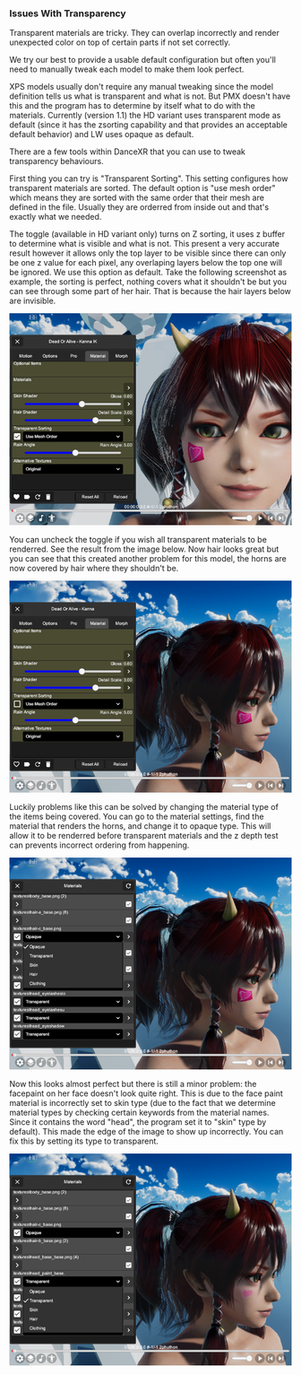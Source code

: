 ### Issues With Transparency

Transparent materials are tricky. They can overlap incorrectly and render unexpected color on top of certain parts if not set correctly. 

We try our best to provide a usable default configuration but often you'll need to manually tweak each model to make them look perfect.

XPS models usually don't require any manual tweaking since the model definition tells us what is transparent and what is not. But PMX doesn't have this and the program has to determine by itself what to do with the materials. Currently (version 1.1) the HD variant uses transparent mode as default (since it has the zsorting capability and that provides an acceptable default behavior) and LW uses opaque as default. 

There are a few tools within DanceXR that you can use to tweak transparency behaviours.

First thing you can try is "Transparent Sorting". This setting configures how transparent materials are sorted. The default option is "use mesh order" which means they are sorted with the same order that their mesh are defined in the file. Usually they are orderred from inside out and that's exactly what we needed.  

The toggle (available in HD variant only) turns on Z sorting, it uses z buffer to determine what is visible and what is not. This present a very accurate result however it allows only the top layer to be visible since there can only be one z value for each pixel, any overlaping layers below the top one will be ignored. We use this option as default. Take the following screenshot as example, the sorting is perfect, nothing covers what it shouldn't be but you can see through some part of her hair. That is because the hair layers below are invisible.  

![Z Sorting On](/pages/zsorting_on.png)

You can uncheck the toggle if you wish all transparent materials to be renderred. See the result from the image below. Now hair looks great but you can see that this created another problem for this model, the horns are now covered by hair where they shouldn't be. 

![Z Sorting Off](/pages/zsorting_off.png)

Luckily problems like this can be solved by changing the material type of the items being covered. You can go to the material settings, find the material that renders the horns, and change it to opaque type. This will allow it to be renderred before transparent materials and the z depth test can prevents incorrect ordering from happening.  

![Set Opaque Type](/pages/type_opaque.png)

Now this looks almost perfect but there is still a minor problem: the facepaint on her face doesn't look quite right. This is due to the face paint material is incorrectly set to skin type (due to the fact that we determine material types by checking certain keywords from the material names. Since it contains the word "head", the program set it to "skin" type by default). This made the edge of the image to show up incorrectly. You can fix this by setting its type to transparent.

![Set Transparent Type](/pages/type_transparent.png)
